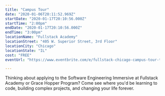 ```yaml
---
title: "Campus Tour"
date: "2020-01-06T20:11:52.969Z"
startDate: "2020-01-17T20:10:56.000Z"
startTime: "2:00pm"
endDate: "2020-01-17T20:10:56.000Z"
endTime: "3:00pm"
locationName: "Fullstack Academy"
locationStreet: "405 W. Superior Street, 3rd Floor"
locationCity: "Chicago"
locationState: "IL"
cost: "FREE"
eventUrl: "https://www.eventbrite.com/e/fullstack-chicago-campus-tour-tickets-83749692585"

---
```


Thinking about applying to the Software Engineering Immersive at Fullstack Academy or Grace Hopper Program? Come see where you'd be learning to code, building complex projects, and changing your life forever.

